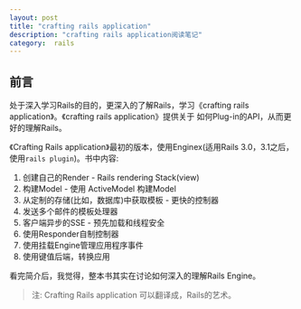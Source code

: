 ```yaml
---
layout: post
title: "crafting rails application"
description: "crafting rails application阅读笔记"
category:  rails
---
```


## 前言

处于深入学习Rails的目的，更深入的了解Rails，学习《crafting rails application》。《crafting rails application》提供关于
如何Plug-in的API，从而更好的理解Rails。

《Crafting Rails application》最初的版本，使用Enginex(适用Rails 3.0，3.1之后，使用`rails plugin`)。书中内容: 

1. 创建自己的Render - Rails rendering Stack(view)
2. 构建Model - 使用 ActiveModel 构建Model
3. 从定制的存储(比如，数据库)中获取模板 - 更快的控制器
4. 发送多个邮件的模板处理器
5. 客户端异步的SSE - 预先加载和线程安全
6. 使用Responder自制控制器
7. 使用挂载Engine管理应用程序事件
8. 使用键值后端，转换应用

看完简介后，我觉得，整本书其实在讨论如何深入的理解Rails Engine。

> 注: Crafting Rails application 可以翻译成，Rails的艺术。

